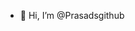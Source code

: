 - 👋 Hi, I’m @Prasadsgithub

<!---
Prasadsgithub/Prasadsgithub is a ✨ special ✨ repository because its `README.md` (this file) appears on your GitHub profile.
You can click the Preview link to take a look at your changes.
--->
